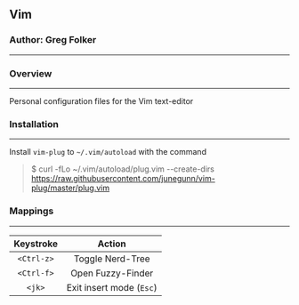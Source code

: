 ## Vim
### Author: Greg Folker
---
### Overview
---
Personal configuration files for the Vim text-editor
### Installation
---
Install `vim-plug` to `~/.vim/autoload` with the command

> $ curl -fLo ~/.vim/autoload/plug.vim --create-dirs https://raw.githubusercontent.com/junegunn/vim-plug/master/plug.vim

### Mappings
---

| Keystroke | Action |
| :---: | :---: |
| `<Ctrl-z>` | Toggle Nerd-Tree |
| `<Ctrl-f>` | Open Fuzzy-Finder |
| `<jk>` | Exit insert mode (`Esc`) |
